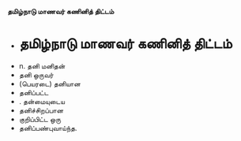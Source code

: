 **தமிழ்நாடு மாணவர் கணினித் திட்டம்**
- # தமிழ்நாடு மாணவர் கணினித் திட்டம்
- n. தனி மனிதன்
- தனி ஒருவர்
- (பெயரடை) தனியான
- தனிப்பட்ட
- . தன்மையுடைய
- தனிச்சிறப்பான
- குறிப்பிட்ட ஒரு
- தனிப்பண்புவாய்ந்த.

